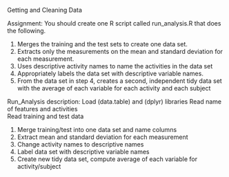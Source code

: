 Getting and Cleaning Data

Assignment:
You should create one R script called run_analysis.R that does the following. 
1.	Merges the training and the test sets to create one data set.
2.	Extracts only the measurements on the mean and standard deviation for each measurement. 
3.	Uses descriptive activity names to name the activities in the data set
4.	Appropriately labels the data set with descriptive variable names. 
5.	From the data set in step 4, creates a second, independent tidy data set with the average of each variable for each activity and each subject

Run_Analysis description: 
Load (data.table) and (dplyr) libraries 
Read name of features and activities  
Read training and test data
1.	Merge training/test into one data set and name columns 
2.	Extract mean and standard deviation for each measurement 
3.	Change activity names to descriptive names 
4.	Label data set with descriptive variable names
5.	Create new tidy data set, compute average of each variable for activity/subject
